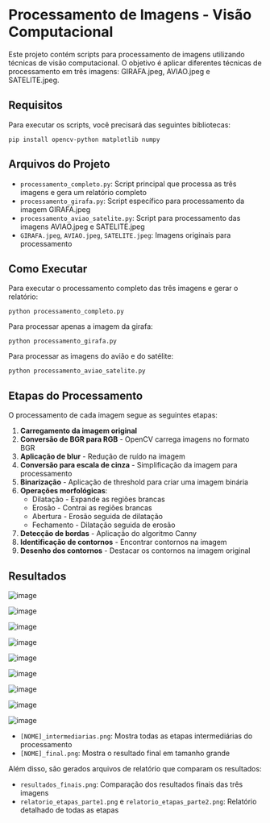 # Processamento de Imagens - Visão Computacional

Este projeto contém scripts para processamento de imagens utilizando técnicas de visão computacional. O objetivo é aplicar diferentes técnicas de processamento em três imagens: GIRAFA.jpeg, AVIAO.jpeg e SATELITE.jpeg.

## Requisitos

Para executar os scripts, você precisará das seguintes bibliotecas:

```
pip install opencv-python matplotlib numpy
```

## Arquivos do Projeto

- `processamento_completo.py`: Script principal que processa as três imagens e gera um relatório completo
- `processamento_girafa.py`: Script específico para processamento da imagem GIRAFA.jpeg
- `processamento_aviao_satelite.py`: Script para processamento das imagens AVIAO.jpeg e SATELITE.jpeg
- `GIRAFA.jpeg`, `AVIAO.jpeg`, `SATELITE.jpeg`: Imagens originais para processamento

## Como Executar

Para executar o processamento completo das três imagens e gerar o relatório:

```
python processamento_completo.py
```

Para processar apenas a imagem da girafa:

```
python processamento_girafa.py
```

Para processar as imagens do avião e do satélite:

```
python processamento_aviao_satelite.py
```

## Etapas do Processamento

O processamento de cada imagem segue as seguintes etapas:

1. **Carregamento da imagem original**
2. **Conversão de BGR para RGB** - OpenCV carrega imagens no formato BGR
3. **Aplicação de blur** - Redução de ruído na imagem
4. **Conversão para escala de cinza** - Simplificação da imagem para processamento
5. **Binarização** - Aplicação de threshold para criar uma imagem binária
6. **Operações morfológicas**:
   - Dilatação - Expande as regiões brancas
   - Erosão - Contrai as regiões brancas
   - Abertura - Erosão seguida de dilatação
   - Fechamento - Dilatação seguida de erosão
7. **Detecção de bordas** - Aplicação do algoritmo Canny
8. **Identificação de contornos** - Encontrar contornos na imagem
9. **Desenho dos contornos** - Destacar os contornos na imagem original

## Resultados


![image](https://github.com/user-attachments/assets/f4752ef8-a699-47ce-b139-c9192c148af3)

![image](https://github.com/user-attachments/assets/a017a871-c315-4ff9-a4a2-ecd8352e4152)

![image](https://github.com/user-attachments/assets/7e7eb76c-03f2-45cb-bee4-ef250b012422)

![image](https://github.com/user-attachments/assets/da2d2c2a-f04d-4012-b3ef-92ecefbcb64f)

![image](https://github.com/user-attachments/assets/3c4afb98-5e1d-4b39-9acd-d53bddf5654a)

![image](https://github.com/user-attachments/assets/39a2caa8-3eba-4b41-a8a5-3eff2cf3d559)


![image](https://github.com/user-attachments/assets/bc79d5f5-d8a2-4eed-90f3-8d892ebaf099)


![image](https://github.com/user-attachments/assets/0cc3145a-9110-4b8c-b00e-eed817f0db97)


![image](https://github.com/user-attachments/assets/6b1c7175-6035-43fc-baac-73ea79228d45)



- `[NOME]_intermediarias.png`: Mostra todas as etapas intermediárias do processamento
- `[NOME]_final.png`: Mostra o resultado final em tamanho grande

Além disso, são gerados arquivos de relatório que comparam os resultados:

- `resultados_finais.png`: Comparação dos resultados finais das três imagens
- `relatorio_etapas_parte1.png` e `relatorio_etapas_parte2.png`: Relatório detalhado de todas as etapas
